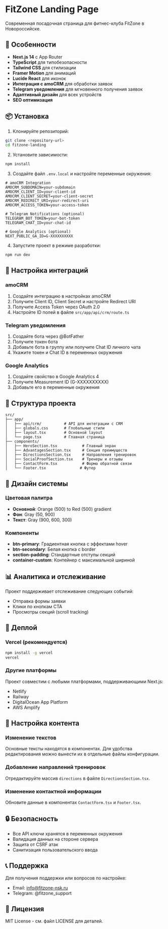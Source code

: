 # FitZone Landing Page

Современная посадочная страница для фитнес-клуба FitZone в Новороссийске.

## 🚀 Особенности

- **Next.js 14** с App Router
- **TypeScript** для типобезопасности
- **Tailwind CSS** для стилизации
- **Framer Motion** для анимаций
- **Lucide React** для иконок
- **Интеграция с amoCRM** для обработки заявок
- **Telegram уведомления** для мгновенного получения заявок
- **Адаптивный дизайн** для всех устройств
- **SEO оптимизация**

## 📦 Установка

1. Клонируйте репозиторий:
```bash
git clone <repository-url>
cd fitzone-landing
```

2. Установите зависимости:
```bash
npm install
```

3. Создайте файл `.env.local` и настройте переменные окружения:
```env
# amoCRM Integration
AMOCRM_SUBDOMAIN=your-subdomain
AMOCRM_CLIENT_ID=your-client-id
AMOCRM_CLIENT_SECRET=your-client-secret
AMOCRM_REDIRECT_URI=your-redirect-uri
AMOCRM_ACCESS_TOKEN=your-access-token

# Telegram Notifications (optional)
TELEGRAM_BOT_TOKEN=your-bot-token
TELEGRAM_CHAT_ID=your-chat-id

# Google Analytics (optional)
NEXT_PUBLIC_GA_ID=G-XXXXXXXXXX
```

4. Запустите проект в режиме разработки:
```bash
npm run dev
```

## 🔧 Настройка интеграций

### amoCRM

1. Создайте интеграцию в настройках amoCRM
2. Получите Client ID, Client Secret и настройте Redirect URI
3. Получите Access Token через OAuth 2.0
4. Настройте ID полей в файле `src/app/api/crm/route.ts`

### Telegram уведомления

1. Создайте бота через @BotFather
2. Получите токен бота
3. Добавьте бота в группу или получите Chat ID личного чата
4. Укажите токен и Chat ID в переменных окружения

### Google Analytics

1. Создайте свойство в Google Analytics 4
2. Получите Measurement ID (G-XXXXXXXXXX)
3. Добавьте его в переменные окружения

## 📱 Структура проекта

```
src/
├── app/
│   ├── api/crm/          # API для интеграции с CRM
│   ├── globals.css       # Глобальные стили
│   ├── layout.tsx        # Основной layout
│   └── page.tsx          # Главная страница
├── components/
│   ├── HeroSection.tsx           # Главный экран
│   ├── AdvantagesSection.tsx     # Секция преимуществ
│   ├── DirectionsSection.tsx     # Направления тренировок
│   ├── SocialProofSection.tsx    # Тренеры и отзывы
│   ├── ContactForm.tsx           # Форма обратной связи
│   └── Footer.tsx               # Футер
```

## 🎨 Дизайн системы

### Цветовая палитра
- **Основной**: Orange (500) to Red (500) gradient
- **Фон**: Gray (50, 900)
- **Текст**: Gray (900, 600, 300)

### Компоненты
- **btn-primary**: Градиентная кнопка с эффектами hover
- **btn-secondary**: Белая кнопка с border
- **section-padding**: Стандартные отступы секций
- **container-custom**: Контейнер с максимальной шириной

## 📊 Аналитика и отслеживание

Проект поддерживает отслеживание следующих событий:
- Отправка формы заявки
- Клики по кнопкам CTA
- Просмотры секций (scroll tracking)

## 🚀 Деплой

### Vercel (рекомендуется)
```bash
npm install -g vercel
vercel
```

### Другие платформы
Проект совместим с любыми платформами, поддерживающими Next.js:
- Netlify
- Railway
- DigitalOcean App Platform
- AWS Amplify

## 📝 Настройка контента

### Изменение текстов
Основные тексты находятся в компонентах. Для удобства редактирования можно вынести их в отдельные файлы конфигурации.

### Добавление направлений тренировок
Отредактируйте массив `directions` в файле `DirectionsSection.tsx`.

### Изменение контактной информации
Обновите данные в компонентах `ContactForm.tsx` и `Footer.tsx`.

## 🔒 Безопасность

- Все API ключи хранятся в переменных окружения
- Валидация данных на стороне сервера
- Защита от CSRF атак
- Санитизация пользовательского ввода

## 📞 Поддержка

Для получения поддержки или вопросов по настройке:
- Email: info@fitzone-nsk.ru
- Telegram: @fitzone_support

## 📄 Лицензия

MIT License - см. файл LICENSE для деталей.